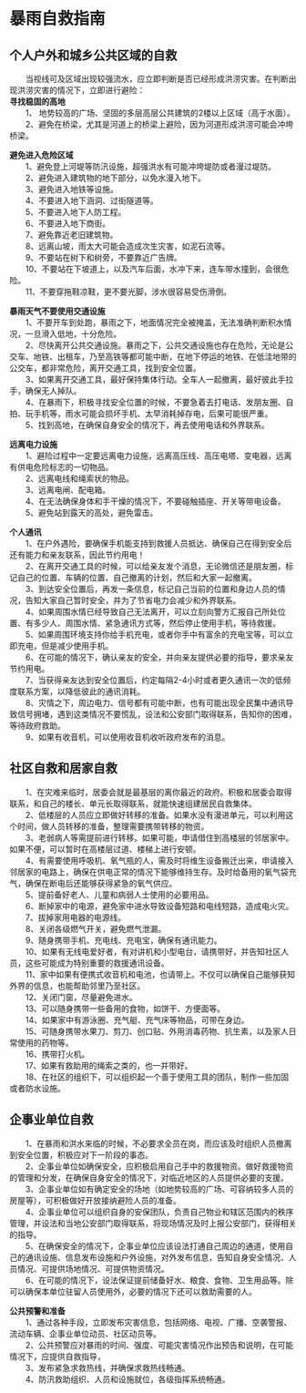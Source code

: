 # 暴雨自救指南  

## 个人户外和城乡公共区域的自救  
&emsp;&emsp;当视线可及区域出现较强流水，应立即判断是否已经形成洪涝灾害。在判断出现洪涝灾害的情况下，立即进行避险：  
**寻找稳固的高地**  
&emsp;&emsp;1、 地势较高的广场、坚固的多层高层公共建筑的2楼以上区域（高于水面）。  
&emsp;&emsp;2、避免在桥梁，尤其是河道上的桥梁上避险，因为河道形成洪涝可能会冲垮桥梁。  
  
**避免进入危险区域**  
&emsp;&emsp;1、避免登上河堤等防汛设施，超强洪水有可能冲垮堤防或者漫过堤防。  
&emsp;&emsp;2、避免进入建筑物的地下部分，以免水漫入地下。  
&emsp;&emsp;3、避免进入地铁等设施。  
&emsp;&emsp;4、不要进入地下涵洞、过街隧道等。  
&emsp;&emsp;5、不要进入地下人防工程。  
&emsp;&emsp;6、不要进入地下商街。  
&emsp;&emsp;7、避免靠近老旧建筑物。  
&emsp;&emsp;8、远离山坡，雨太大可能会造成次生灾害，如泥石流等。  
&emsp;&emsp;9、不要站在树下和树旁，不要靠近广告牌。  
&emsp;&emsp;10、不要站在下坡道上，以及汽车后面，水冲下来，连车带水撞到，会很危险。  
&emsp;&emsp;11、不要穿拖鞋凉鞋，更不要光脚，涉水很容易受伤滑倒。  
  
**暴雨天气不要使用交通设施**  
&emsp;&emsp;1、不要开车到处跑，暴雨之下，地面情况完全被掩盖，无法准确判断积水情况，一旦滑入低地，十分危险。  
&emsp;&emsp;2、尽快离开公共交通设施。暴雨之下，公共交通设施也存在危险，无论是公交车、地铁、出租车，乃至高铁等都可能中断，在地下停运的地铁、在低洼地带的公交车，都非常危险，离开交通工具，找到安全位置。  
&emsp;&emsp;3、如果离开交通工具，最好保持集体行动。全车人一起撤离，最好彼此手拉手，确保无人掉队。  
&emsp;&emsp;4、在暴雨下，积极寻找安全位置的时候，不要急着去打电话、发朋友圈、自拍、玩手机等，雨水可能会损坏手机、太早消耗掉存电，后果可能很严重。  
&emsp;&emsp;5、找到高地，在确保自身安全的情况下，再去使用电话和外界联系。  
  
**远离电力设施**  
&emsp;&emsp;1、避险过程中一定要远离电力设施，远离高压线、高压电塔、变电器，远离有供电危险标志的一切物品。  
&emsp;&emsp;2、远离电线和绳索状的物品。  
&emsp;&emsp;3、远离电闸、配电箱。  
&emsp;&emsp;4、在无法确保身体和手干燥的情况下，不要碰触插座、开关等带电设备。  
&emsp;&emsp;5、避免站到露天的高处，避免雷击。  
  
**个人通讯**  
&emsp;&emsp;1、在户外遇险，要确保手机能支持到救援人员抵达、确保自己在得到安全后还有能力和亲友联系，因此节约用电！  
&emsp;&emsp;2、在离开交通工具的时候，可以给亲友发个消息，无论微信还是朋友圈，标记自己的位置、车辆的位置、自己撤离的计划，然后和大家一起撤离。  
&emsp;&emsp;3、到达安全位置后，再发一条信息，标记自己当前的位置和身边人员的情况，告知大家自己暂时安全，并为了节省电力会减少和外界联系。  
&emsp;&emsp;4、如果周围水情已经导致自己无法离开，可以立刻向警方汇报自己所处位置、有多少人、周围水情、紧急通讯方式等，然后停止使用手机，等待救援。  
&emsp;&emsp;5、如果周围环境支持你给手机充电，或者你手中有富余的充电宝等，可以立即充电，但是减少使用手机。  
&emsp;&emsp;6、在可能的情况下，确认亲友的安全，并向亲友提供必要的指导，要求亲友节约用电。  
&emsp;&emsp;7、当获得亲友达到安全位置后，约定每隔2-4小时或者更久通讯一次的低频度联系方案，以降低彼此的通讯消耗。  
&emsp;&emsp;8、灾情之下，周边电力、信号都有可能中断，也有可能出现全民集中通讯导致信号拥堵，遇到这类情况不要慌乱，设法和公安部门取得联系，告知你的困难，等待政府救助。  
&emsp;&emsp;9、如果有收音机，可以使用收音机收听政府发布的消息。  
  
## 社区自救和居家自救  
&emsp;&emsp;1、在灾难来临时，居委会就是最基层的离你最近的政府。积极和居委会取得联系，和自己的楼长、单元长取得联系，就能快速组建居民自救集体。  
&emsp;&emsp;2、低楼层的人员应立即做好转移的准备。如果水没有漫进单元，可以利用这个时间，做人员转移的准备，整理需要携带转移的物资。  
&emsp;&emsp;3、老弱病人等需提前进行转移。如果可能，申请借住到高楼层的邻居家中。如果不便，可以暂时在高楼层过道、楼梯上进行安顿。  
&emsp;&emsp;4、有需要使用呼吸机、氧气瓶的人，需及时将维生设备搬迁出来，申请接入邻居家的电路上，确保在供电正常的情况下能够维持生存。及时给备用的氧气袋充气，确保在断电后还能够获得紧急的氧气供应。  
&emsp;&emsp;5、提前备好老人、儿童和病弱人士使用的必要用品。  
&emsp;&emsp;6、断掉家中的电源，避免家中进水导致设备短路和电线短路，造成电火灾。  
&emsp;&emsp;7、拔掉家用电器的电源线。  
&emsp;&emsp;8、关闭各级燃气开关，避免燃气泄漏。  
&emsp;&emsp;9、随身携带手机、充电线、充电宝，确保有通讯能力。  
&emsp;&emsp;10、如果有无线电爱好者，有对讲机和小型电台，请携带好，并告知社区人员，这些可能成为特别重要的救援通讯设备。  
&emsp;&emsp;11、家中如果有便携式收音机和电池，也请带上。不仅可以确保自己能够获知外界的信息，也能帮助邻里乃至社区。  
&emsp;&emsp;12、关闭门窗，尽量避免进水。  
&emsp;&emsp;13、可以随身携带一些备用的食物，如饼干、方便面等。  
&emsp;&emsp;14、如果家中有游泳圈、充气艇、充气床等物品，可带在身边。  
&emsp;&emsp;15、可随身携带水果刀、剪刀、创口贴、外用消毒药物、抗生素，以及家人日常使用的药物等。  
&emsp;&emsp;16、携带打火机。  
&emsp;&emsp;17、如果有救助用的绳索之类的，也一并带好。  
&emsp;&emsp;18、在社区的组织下，可以组织起一个善于使用工具的团队，制作一些加固或者防水设施。  
  
## 企事业单位自救  
&emsp;&emsp;1、在暴雨和洪水来临的时候，不必要求全员在岗，而应该及时组织人员撤离到安全位置，积极应对下一阶段的事态。  
&emsp;&emsp;2、企事业单位如确保安全，应积极启用自己手中的救援物资。做好救援物资的管理和分发，在确保自身安全的情况下，对临近地区的人员提供必要的支援。  
&emsp;&emsp;3、企事业单位如有确定安全的场地（如地势较高的广场、可容纳较多人员的房屋等），可积极做好开放接纳避险人员的准备。  
&emsp;&emsp;4、企事业单位可以组织自身的安保团队，负责自己物业和辖区范围内的秩序管理，并设法和当地公安部门取得联系，将现场情况及时上报公安部门，获得相关的指导。  
&emsp;&emsp;5、在确保安全的情况下，企事业单位应该设法打通自己周边的通道，使用自己的通讯设施、信息发布设施和户外设施，对外发布信息，告知自身安全情况、人员情况、可提供场地情况、可提供物资情况。  
&emsp;&emsp;6、在可能的情况下，设法保证提前储备好水、粮食、食物、卫生用品等。除可以确保本单位驻留人员使用外，必要的情况下还可以救助需要的人。  
  
**公共预警和准备**  
&emsp;&emsp;1、通过各种手段，立即发布灾害信息，包括网络、电视、广播、空袭警报、流动车辆、企事业单位动员、社区动员等。  
&emsp;&emsp;2、公共预警应对暴雨的时间、强度、可能灾害情况作出预告和说明，在可能情况下，应提供自救指导，  
&emsp;&emsp;3、发布紧急求救热线，并确保求救热线畅通。  
&emsp;&emsp;4、防汛救助组织、人员和设施就位，各级指挥系统畅通。  